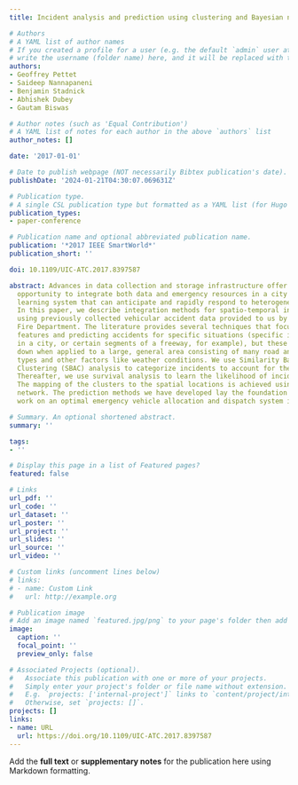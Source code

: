 ```yaml
---
title: Incident analysis and prediction using clustering and Bayesian network

# Authors
# A YAML list of author names
# If you created a profile for a user (e.g. the default `admin` user at `content/authors/admin/`), 
# write the username (folder name) here, and it will be replaced with their full name and linked to their profile.
authors:
- Geoffrey Pettet
- Saideep Nannapaneni
- Benjamin Stadnick
- Abhishek Dubey
- Gautam Biswas

# Author notes (such as 'Equal Contribution')
# A YAML list of notes for each author in the above `authors` list
author_notes: []

date: '2017-01-01'

# Date to publish webpage (NOT necessarily Bibtex publication's date).
publishDate: '2024-01-21T04:30:07.069631Z'

# Publication type.
# A single CSL publication type but formatted as a YAML list (for Hugo requirements).
publication_types:
- paper-conference

# Publication name and optional abbreviated publication name.
publication: '*2017 IEEE SmartWorld*'
publication_short: ''

doi: 10.1109/UIC-ATC.2017.8397587

abstract: Advances in data collection and storage infrastructure offer an unprecedented
  opportunity to integrate both data and emergency resources in a city into a dynamic
  learning system that can anticipate and rapidly respond to heterogeneous incidents.
  In this paper, we describe integration methods for spatio-temporal incident forecasting
  using previously collected vehicular accident data provided to us by the Nashville
  Fire Department. The literature provides several techniques that focus on analyzing
  features and predicting accidents for specific situations (specific intersections
  in a city, or certain segments of a freeway, for example), but these models break
  down when applied to a large, general area consisting of many road and intersection
  types and other factors like weather conditions. We use Similarity Based Agglomerative
  Clustering (SBAC) analysis to categorize incidents to account for these variables.
  Thereafter, we use survival analysis to learn the likelihood of incidents per cluster.
  The mapping of the clusters to the spatial locations is achieved using a Bayesian
  network. The prediction methods we have developed lay the foundation for future
  work on an optimal emergency vehicle allocation and dispatch system in Nashville.

# Summary. An optional shortened abstract.
summary: ''

tags:
- ''

# Display this page in a list of Featured pages?
featured: false

# Links
url_pdf: ''
url_code: ''
url_dataset: ''
url_poster: ''
url_project: ''
url_slides: ''
url_source: ''
url_video: ''

# Custom links (uncomment lines below)
# links:
# - name: Custom Link
#   url: http://example.org

# Publication image
# Add an image named `featured.jpg/png` to your page's folder then add a caption below.
image:
  caption: ''
  focal_point: ''
  preview_only: false

# Associated Projects (optional).
#   Associate this publication with one or more of your projects.
#   Simply enter your project's folder or file name without extension.
#   E.g. `projects: ['internal-project']` links to `content/project/internal-project/index.md`.
#   Otherwise, set `projects: []`.
projects: []
links:
- name: URL
  url: https://doi.org/10.1109/UIC-ATC.2017.8397587
---
```


Add the **full text** or **supplementary notes** for the publication here using Markdown formatting.
